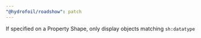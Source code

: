 ```yaml
---
"@hydrofoil/roadshow": patch
---
```


If specified on a Property Shape, only display objects matching `sh:datatype`
